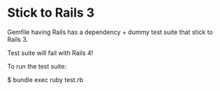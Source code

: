 Stick to Rails 3
================

Gemfile having Rails has a dependency + dummy test suite that stick to Rails 3.

Test suite will fail with Rails 4!

To run the test suite:

  $ bundle exec ruby test.rb
